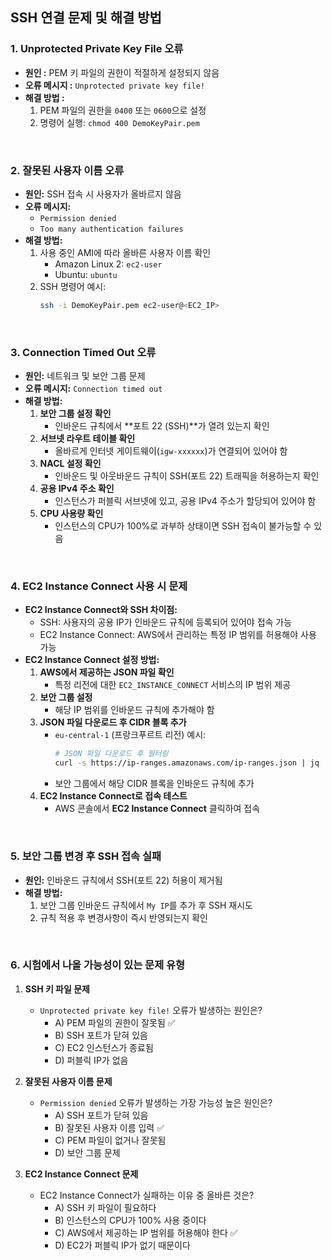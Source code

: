 ## SSH 연결 문제 및 해결 방법

### 1. **Unprotected Private Key File 오류**
   - **원인 :** PEM 키 파일의 권한이 적절하게 설정되지 않음
   - **오류 메시지 :** `Unprotected private key file!`
   - **해결 방법 :**
     1. PEM 파일의 권한을 `0400` 또는 `0600`으로 설정
     2. 명령어 실행: `chmod 400 DemoKeyPair.pem`

<br>

### 2. **잘못된 사용자 이름 오류**
   - **원인:** SSH 접속 시 사용자가 올바르지 않음
   - **오류 메시지:**
     - `Permission denied`
     - `Too many authentication failures`
   - **해결 방법:**
     1. 사용 중인 AMI에 따라 올바른 사용자 이름 확인
        - Amazon Linux 2: `ec2-user`
        - Ubuntu: `ubuntu`
     2. SSH 명령어 예시:
        ```sh
        ssh -i DemoKeyPair.pem ec2-user@<EC2_IP>
        ```

<br>

### 3. **Connection Timed Out 오류**
   - **원인:** 네트워크 및 보안 그룹 문제
   - **오류 메시지:** `Connection timed out`
   - **해결 방법:**
     1. **보안 그룹 설정 확인**
        - 인바운드 규칙에서 **포트 22 (SSH)**가 열려 있는지 확인
     2. **서브넷 라우트 테이블 확인**
        - 올바르게 인터넷 게이트웨이(`igw-xxxxxx`)가 연결되어 있어야 함
     3. **NACL 설정 확인**
        - 인바운드 및 아웃바운드 규칙이 SSH(포트 22) 트래픽을 허용하는지 확인
     4. **공용 IPv4 주소 확인**
        - 인스턴스가 퍼블릭 서브넷에 있고, 공용 IPv4 주소가 할당되어 있어야 함
     5. **CPU 사용량 확인**
        - 인스턴스의 CPU가 100%로 과부하 상태이면 SSH 접속이 불가능할 수 있음

<br>

### 4. **EC2 Instance Connect 사용 시 문제**
   - **EC2 Instance Connect와 SSH 차이점:**
     - SSH: 사용자의 공용 IP가 인바운드 규칙에 등록되어 있어야 접속 가능
     - EC2 Instance Connect: AWS에서 관리하는 특정 IP 범위를 허용해야 사용 가능
   - **EC2 Instance Connect 설정 방법:**
     1. **AWS에서 제공하는 JSON 파일 확인**
        - 특정 리전에 대한 `EC2_INSTANCE_CONNECT` 서비스의 IP 범위 제공
     2. **보안 그룹 설정**
        - 해당 IP 범위를 인바운드 규칙에 추가해야 함
     3. **JSON 파일 다운로드 후 CIDR 블록 추가**
        - `eu-central-1` (프랑크푸르트 리전) 예시:
          ```sh
          # JSON 파일 다운로드 후 필터링
          curl -s https://ip-ranges.amazonaws.com/ip-ranges.json | jq '.prefixes[] | select(.service=="EC2_INSTANCE_CONNECT" and .region=="eu-central-1")'
          ```
        - 보안 그룹에서 해당 CIDR 블록을 인바운드 규칙에 추가
     4. **EC2 Instance Connect로 접속 테스트**
        - AWS 콘솔에서 **EC2 Instance Connect** 클릭하여 접속

<br>

### 5. **보안 그룹 변경 후 SSH 접속 실패**
   - **원인:** 인바운드 규칙에서 SSH(포트 22) 허용이 제거됨
   - **해결 방법:**
     1. 보안 그룹 인바운드 규칙에서 `My IP`를 추가 후 SSH 재시도
     2. 규칙 적용 후 변경사항이 즉시 반영되는지 확인

<br>

### 6. **시험에서 나올 가능성이 있는 문제 유형**
1. **SSH 키 파일 문제**
   - `Unprotected private key file!` 오류가 발생하는 원인은?
     - A) PEM 파일의 권한이 잘못됨 ✅
     - B) SSH 포트가 닫혀 있음
     - C) EC2 인스턴스가 종료됨
     - D) 퍼블릭 IP가 없음

2. **잘못된 사용자 이름 문제**
   - `Permission denied` 오류가 발생하는 가장 가능성 높은 원인은?
     - A) SSH 포트가 닫혀 있음
     - B) 잘못된 사용자 이름 입력 ✅
     - C) PEM 파일이 없거나 잘못됨
     - D) 보안 그룹 문제

3. **EC2 Instance Connect 문제**
   - EC2 Instance Connect가 실패하는 이유 중 올바른 것은?
     - A) SSH 키 파일이 필요하다
     - B) 인스턴스의 CPU가 100% 사용 중이다
     - C) AWS에서 제공하는 IP 범위를 허용해야 한다 ✅
     - D) EC2가 퍼블릭 IP가 없기 때문이다